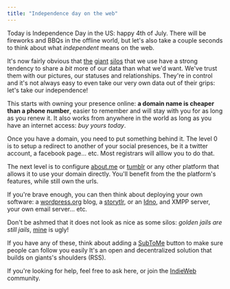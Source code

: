 ```yaml
---
title: "Independence day on the web"
---
```


Today is Independence Day in the US: happy 4th of July. There will be fireworks and BBQs in the offline world, but let's also take a couple seconds to think about what *independent* means on the web.

It's now fairly obvious that [the](https://www.facebook.com/) [giant](https://plus.google.com/) [silos](https://twitter.com/) that we use have a strong tendency to share a *bit* more of our data than what we'd want. We've trust them with our pictures, our statuses and relationships. They're in control and it's not always easy to even take our very own data out of their grips: let's take our independence!

This starts with owning your presence online: **a domain name is cheaper than a phone number**, easier to remember and will stay with you for as long as you renew it. It also works from anywhere in the world as long as you have an internet access: *buy yours today*.

Once you have a domain, you need to put something behind it. The level 0 is to setup a redirect to another of your social presences, be it a twitter account, a facebook page... etc. Most registrars will alllow you to do that.

The next level is to configure [about.me](http://about.me/) or [tumblr](http://tumblr.com/) or any other platform that allows it to use your domain directly. You'll benefit from the the platform's features, while still own the urls.

If you're brave enough, you can then think about deploying your own software: a [wordpress.org](http://wordpress.org/) blog, a [storytlr](http://storytlr.org/), or an [Idno](http://idno.co/), and XMPP server, your own email server... etc.

Don't be ashmed that it does not look as nice as some silos: *golden jails are still jails*, [mine](http://ouvre-boite.com) is ugly!

If you have any of these, think about adding a [SubToMe](http://subtome.com/) button to make sure people can follow you easily It's an open and decentralized solution that builds on giants's shoulders (RSS).

If you're looking for help, feel free to ask here, or join the [IndieWeb](http://indiewebcamp.com/Main_Page) community.



